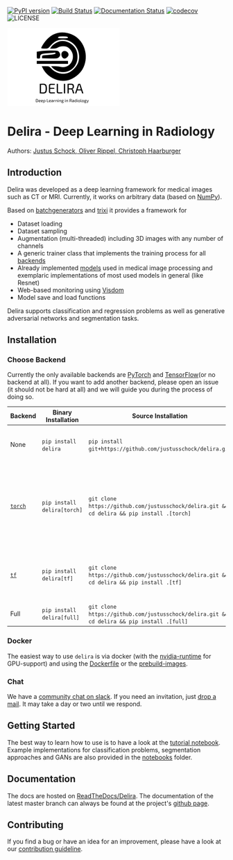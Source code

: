 [![PyPI version](https://badge.fury.io/py/delira.svg)](https://badge.fury.io/py/delira) [![Build Status](https://travis-ci.com/justusschock/delira.svg?branch=master)](https://travis-ci.com/justusschock/delira) [![Documentation Status](https://readthedocs.org/projects/delira/badge/?version=master)](https://delira.readthedocs.io/en/master/?badge=master) [![codecov](https://codecov.io/gh/justusschock/delira/branch/master/graph/badge.svg)](https://codecov.io/gh/justusschock/delira)
![LICENSE](https://img.shields.io/github/license/justusschock/delira.svg)

![logo](docs/_static/logo/delira.svg "delira - Deep Learning in Radiology")

# Delira - Deep Learning in Radiology
Authors: [Justus Schock, Oliver Rippel, Christoph Haarburger](AUTHORS.rst)

## Introduction
Delira was developed as a deep learning framework for medical images such as CT or MRI. Currently, it works on arbitrary data (based on [NumPy](http://www.numpy.org/)). 

Based on [batchgenerators](https://github.com/MIC-DKFZ/batchgenerators) and [trixi](https://github.com/MIC-DKFZ/trixi) it provides a framework for
* Dataset loading
* Dataset sampling
* Augmentation (multi-threaded) including 3D images with any number of channels
* A generic trainer class that implements the training process for all [backends](#choose-backend)
* Already implemented [models](delira/models) used in medical image processing and exemplaric implementations of most used models in general (like Resnet)
* Web-based monitoring using [Visdom](https://github.com/facebookresearch/visdom)
* Model save and load functions

Delira supports classification and regression problems as well as generative adversarial networks and segmentation tasks.

## Installation

### Choose Backend

Currently the only available backends are [PyTorch](https://pytorch.org) and [TensorFlow](https://tensorflow.org)(or no backend at all). If you want to add another backend, please open an issue (it should not be hard at all) and we will guide you during the process of doing so.

| Backend                        | Binary Installation         | Source Installation                                                                         | Notes                                                                                                                                                 |
|--------------------------------|-----------------------------|---------------------------------------------------------------------------------------------|-------------------------------------------------------------------------------------------------------------------------------------------------------|
| None                           | `pip install delira`        | `pip install git+https://github.com/justusschock/delira.git`                                | Training not possible if backend is not installed separately                                                                                          |
| [`torch`](https://pytorch.org) | `pip install delira[torch]` | `git clone https://github.com/justusschock/delira.git && cd delira && pip install .[torch]` | `delira` with `torch` backend supports mixed-precision training via [NVIDIA/apex](https://github.com/NVIDIA/apex.git) (must be installed separately). | 
| [`tf`](https://www.tensorflow.org/) | `pip install delira[tf]` | `git clone https://github.com/justusschock/delira.git && cd delira && pip install .[tf]` | the `tf` backend is still very experimental and lacks some [features](https://github.com/justusschock/delira/issues/47) |
| Full                           | `pip install delira[full]`  | `git clone https://github.com/justusschock/delira.git && cd delira && pip install .[full]`  | All backends will be installed.                                                                                                                   |

### Docker
The easiest way to use `delira` is via docker (with the [nvidia-runtime](https://github.com/NVIDIA/nvidia-docker) for GPU-support) and using the [Dockerfile](docker/Dockerfile) or the [prebuild-images](https://cloud.docker.com/u/justusschock/repository/docker/justusschock/delira).

### Chat
We have a [community chat on slack](https://deliradev.slack.com). If you need an invitation, just [drop a mail](mailto:justus.schock@rwth-aachen.de). It may take a day or two until we respond.

## Getting Started
The best way to learn how to use is to have a look at the [tutorial notebook](notebooks/tutorial_delira.ipynb).
Example implementations for classification problems, segmentation approaches and GANs are also provided in the [notebooks](notebooks) folder.

## Documentation
The docs are hosted on [ReadTheDocs/Delira](https://delira.rtfd.io).
The documentation of the latest master branch can always be found at the project's [github page](https://justusschock.github.io/delira/).

## Contributing
If you find a bug or have an idea for an improvement, please have a look at our [contribution guideline](CONTRIBUTING.md).

